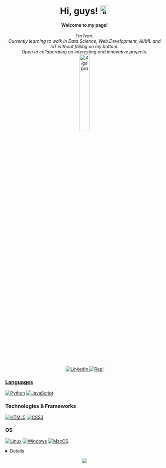 <h1 align="center">Hi, guys! <img src="https://github-production-user-asset-6210df.s3.amazonaws.com/24524555/238178097-766d336d-b87d-44ba-807c-c51de2bc6b4d.gif" width="28px" alt="👋"></h1>

<p align="center">
    <b>Welcome to my page!</b><br><br>
    <i>
        I'm Ivan.<br>
        Currently learning to walk in Data Science, Web Development, AI/ML and IoT without falling on my bottom.<br>
        Open to collaborating on interesting and innovative projects.<br>
      <img src="https://www.algebra.hr/wp-content/uploads/2021/10/Algebra_glavni.svg" width="25%" alt="Algebra"> <br>
    </i><br>
    <a href="https://www.linkedin.com/in/ivan-zivolic">
        <img src="https://img.shields.io/badge/LinkedIn-blue?style=flat-square&logo=linkedin" alt="LinkedIn">
    </a>
    <a href="https://replit.com/@ivegoie">
      <img src="https://img.shields.io/badge/Repl-blue?style=flat-square&logo=replit" alt="Repl">
</p>

### Languages
[![Python](https://img.shields.io/badge/python-black?style=for-the-badge&logo=python)](https://github.com/ivegoie)
[![JavaScript](https://img.shields.io/badge/javascript-black?style=for-the-badge&logo=javascript)](https://github.com/ivegoie)

### Technologies & Frameworks
[![HTML5](https://img.shields.io/badge/html5-black?style=for-the-badge&logo=html5)](https://hub.docker.com/u/ivegoie)
[![CSS3](https://img.shields.io/badge/css3-black?style=for-the-badge&logo=css3)](https://hub.docker.com/u/ivegoie)

### OS
[![Linux](https://img.shields.io/badge/linux-black?style=for-the-badge&logo=Linux)](https://github.com/ivegoie)
[![Windows](https://img.shields.io/badge/Windows-black?style=for-the-badge&logo=Windows)](https://github.com/ivegoie)
[![MacOS](https://img.shields.io/badge/macos-black?style=for-the-badge&logo=MacOS)](https://github.com/ivegoie)

<details>
<p align="center">
  <a href="https://github.com/ivegoie">
    <img src="http://github-profile-summary-cards.vercel.app/api/cards/profile-details?username=ivegoie&theme=transparent" />
  </a>
  <a href="https://github.com/ivegoie">
    <img src="https://github-readme-streak-stats.herokuapp.com/?user=ivegoie&hide_border=true&card_width=338&theme=transparent" />
  </a>
  <a href="https://github.com/ivegoie">
    <img src="http://github-profile-summary-cards.vercel.app/api/cards/stats?username=ivegoie&theme=transparent" />
  </a>
  <a href="https://github.com/ivegoie">
    <img src="https://github-readme-stats.vercel.app/api/top-langs/?username=ivegoie&langs_count=10&exclude_repo=&hide=jupyter%20notebook,vim%20script,cmake,makefile,batchfile,emacs%20lisp,css,html&layout=default&card_width=699&hide_border=true&theme=transparent" />
  </a>
</p>
</details>

<p align="center">
  <a href="https://github.com/ivegoie">
    <img src="https://komarev.com/ghpvc/?username=ivegoie&color=blue&style=flat)" />
  </a>
</p>
<!--
